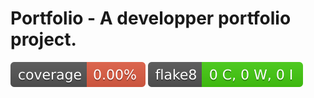 # Portfolio - A developper portfolio project.

![Backend Test Coverage](./badges/backend-coverage-badge.svg)
![Python Code Quality](./badges/flake8-badge.svg)
